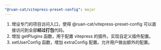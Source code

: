 ```yaml
---
"@ruan-cat/vitepress-preset-config": major
---
```


1. 增设专门的项目访问入口，使得 @ruan-cat/vitepress-preset-config 可以直接访问到全部**经过打包**代码。
2. 增加 getPlugins 函数，用于配置 vitepress 的插件。实现自定义插件配置。
3. setUserConfig 函数，增加 extraConfig 配置。允许用户做出额外的配置。
